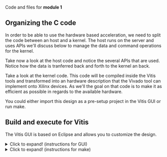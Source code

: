 Code and files for **module 1**

## Organizing the C code
In order to be able to use the hardware based acceleration, we need to split the code between an host and a kernel.  The host runs on the server and uses APIs we'll discuss below to manage the data and command operations for the kernel.

Take now a look at the host code and notice the several APIs that are used.
Notice how the data is tranferred back and forth to the kernel an back.

Take a look at the kernel code.  This code will be compiled inside the Vitis tools and transformed into an hardware description that the Vivado tool can implement onto Xilinx devices. As we'll the goal on that code is to make it as efficient as possible in regards to the available hardware.

You could either import this design as a pre-setup project in the Vitis GUI or run make.
## Build and execute for Vitis
The Vitis GUI is based on Eclipse and allows you to customize the design.
<details>
  <summary>Click to expand! (instructions for GUI)</summary>
  
    ### Using Vitis via the **GUI**
    1. Open a ternimal
    2. Launch Vitis
    3. Import the project
       * Browse to the zip file located under the project directory
 
</details>

<details>
  <summary>Click to expand! (instructions for make)</summary>
  
    ## Using **make**
    1. Open a terminal
    2. Navigate to ./build
    3. Run make
       * make 
         * Without options, it will show the help
       * make build TARGET=sw_emu|hw_emu|hw
         * Builds for software or hardware emulation.  The "hw" options takes longer and runs the full compilation to create a binary file for the card
       * make run TARGET=sw_emu|hw_emu|hw
         * Executes for software or hardware emulation with "hw" running the full compilation to create a binary file for the card
	     * make clean
	       * delete files to start from a clean context
         
</details>
